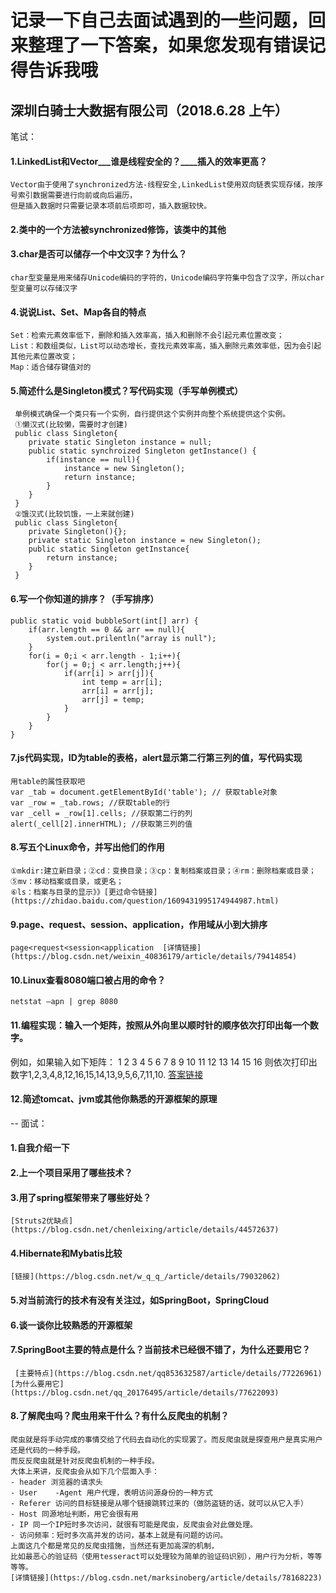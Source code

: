 # 记录一下自己去面试遇到的一些问题，回来整理了一下答案，如果您发现有错误记得告诉我哦
## 深圳白骑士大数据有限公司（2018.6.28 上午）
笔试：
>>
#### 1.LinkedList和Vector___谁是线程安全的？____插入的效率更高？
    Vector由于使用了synchronized方法-线程安全,LinkedList使用双向链表实现存储，按序号索引数据需要进行向前或向后遍历，
    但是插入数据时只需要记录本项前后项即可，插入数据较快。
#### 2.类中的一个方法被synchronized修饰，该类中的其他
    
#### 3.char是否可以储存一个中文汉字？为什么？
    char型变量是用来储存Unicode编码的字符的，Unicode编码字符集中包含了汉字，所以char型变量可以存储汉字
#### 4.说说List、Set、Map各自的特点
    Set：检索元素效率低下，删除和插入效率高，插入和删除不会引起元素位置改变；
    List：和数组类似，List可以动态增长，查找元素效率高，插入删除元素效率低，因为会引起其他元素位置改变；
    Map：适合储存键值对的
#### 5.简述什么是Singleton模式？写代码实现（手写单例模式）
     单例模式确保一个类只有一个实例，自行提供这个实例并向整个系统提供这个实例。
     ①懒汉式(比较懒，需要时才创建)
     public class Singleton{
        private static Singleton instance = null;
        public static synchroized Singleton getInstance() {
            if(instance == null){
                instance = new Singleton();
                return instance;
            }
        }
     }
     ②饿汉式(比较饥饿，一上来就创建)
     public class Singleton{
        private Singleton(){};
        private static Singleton instance = new Singleton();
        public static Singleton getInstance{
            return instance;
        }
     }
#### 6.写一个你知道的排序？（手写排序）
    public static void bubbleSort(int[] arr) {
        if(arr.length == 0 && arr == null){
            system.out.prilentln("array is null");
        }
        for(i = 0;i < arr.length - 1;i++){
            for(j = 0;j < arr.length;j++){
                if(arr[i] > arr[j]){
                    int temp = arr[i];
                    arr[i] = arr[j];
                    arr[j] = temp;
                }
            }
        }
    }
#### 7.js代码实现，ID为table的表格，alert显示第二行第三列的值，写代码实现
    用table的属性获取吧
    var _tab = document.getElementById('table'); // 获取table对象
    var _row = _tab.rows; //获取table的行
    var _cell = _row[1].cells; //获取第二行的列
    alert(_cell[2].innerHTML); //获取第三列的值
#### 8.写五个Linux命令，并写出他们的作用
    ①mkdir:建立新目录；②cd：变换目录；③cp：复制档案或目录；④rm：删除档案或目录；⑤mv：移动档案或目录，或更名；
    ⑥ls：档案与目录的显示》》[更过命令链接](https://zhidao.baidu.com/question/1609431995174944987.html)
#### 9.page、request、session、application，作用域从小到大排序
    page<request<session<application  [详情链接](https://blog.csdn.net/weixin_40836179/article/details/79414854)
#### 10.Linux查看8080端口被占用的命令？
    netstat –apn | grep 8080
#### 11.编程实现：输入一个矩阵，按照从外向里以顺时针的顺序依次打印出每一个数字。
例如，如果输入如下矩阵：
1  2  3  4 
5  6  7  8 
9  10 11 12 
13 14 15 16 
则依次打印出数字1,2,3,4,8,12,16,15,14,13,9,5,6,7,11,10.
    [答案链接](https://blog.csdn.net/u013686654/article/details/74456113)
#### 12.简述tomcat、jvm或其他你熟悉的开源框架的原理
--
面试：
>>
#### 1.自我介绍一下
#### 2.上一个项目采用了哪些技术？
#### 3.用了spring框架带来了哪些好处？
    [Struts2优缺点](https://blog.csdn.net/chenleixing/article/details/44572637)
#### 4.Hibernate和Mybatis比较
    [链接](https://blog.csdn.net/w_q_q_/article/details/79032062)
#### 5.对当前流行的技术有没有关注过，如SpringBoot，SpringCloud
   
#### 6.谈一谈你比较熟悉的开源框架
#### 7.SpringBoot主要的特点是什么？当前技术已经很不错了，为什么还要用它？
     [主要特点](https://blog.csdn.net/qq853632587/article/details/77226961)  [为什么要用它](https://blog.csdn.net/qq_20176495/article/details/77622093)
#### 8.了解爬虫吗？爬虫用来干什么？有什么反爬虫的机制？
    爬虫就是将手动完成的事情交给了代码去自动化的实现罢了。而反爬虫就是探查用户是真实用户还是代码的一种手段。
    而反反爬虫就是针对反爬虫机制的一种手段。
    大体上来讲，反爬虫会从如下几个层面入手： 
    - header 浏览器的请求头 
    - User    -Agent 用户代理，表明访问源身份的一种方式 
    - Referer 访问的目标链接是从哪个链接跳转过来的（做防盗链的话，就可以从它入手） 
    - Host 同源地址判断，用它会很有用 
    - IP 同一个IP短时多次访问，就很有可能是爬虫，反爬虫会对此做处理。 
    - 访问频率：短时多次高并发的访问，基本上就是有问题的访问。 
    上面这几个都是常见的反爬虫措施，当然还有更加高深的机制，
    比如最恶心的验证码（使用tesseract可以处理较为简单的验证码识别），用户行为分析，等等等等。
    [详情链接](https://blog.csdn.net/marksinoberg/article/details/78168223)
